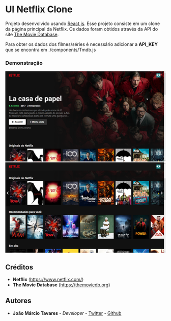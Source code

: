 
# UI Netflix Clone

Projeto desenvolvido usando [React.js](https://github.com/facebook/create-react-app). Esse projeto consiste em um clone da página principal da Netflix.
Os dados foram obtidos através da API do site [The Movie Database](https://themoviedb.org). 

Para obter os dados dos filmes/séries é necessário adicionar a **API_KEY** que se encontra em ./components/Tmdb.js  

### Demonstração
![Página principal 1](https://github.com/SirProxy/ui-netflix-clone/blob/master/home1.png?raw=true)
![Página principal 2](https://github.com/SirProxy/ui-netflix-clone/blob/master/home2.png?raw=true)

## Créditos

* **Netflix** (https://www.netflix.com/)
* **The Movie Database** (https://themoviedb.org)

## Autores

* **João Márcio Tavares** - *Developer* - [Twitter](https://twitter.com/SombraDoEscuro) - [Github](https://github.com/SirProxy)
